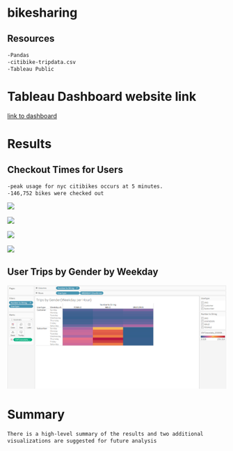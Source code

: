 # bikesharing

## Resources
	-Pandas
	-citibike-tripdata.csv
	-Tableau Public

# Tableau Dashboard website link
[link to dashboard](https://public.tableau.com/profile/lisette.worster#!/vizhome/Bikesharing_16205111904840/Story)



# Results
## Checkout Times for Users
	-peak usage for nyc citibikes occurs at 5 minutes.
	-146,752 bikes were checked out 
	
![](Resources/images/checkouttimes_users.png)


	
![](Resources/images/checkouttimes_gender.png)


	
![](Resources/images/checkouttimes_weekdayhour.png)



![](Resources/images/checkouttimes_tripsbygender.png)

## User Trips by Gender by Weekday
![](Resources/images/usertripsbygender.png)

# Summary
	There is a high-level summary of the results and two additional visualizations are suggested for future analysis
